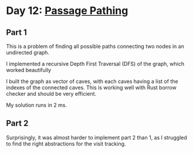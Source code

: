 # Day 12: [Passage Pathing](https://adventofcode.com/2021/day/12)

## Part 1

This is a problem of finding all possible paths connecting two nodes in an undirected graph.

I implemented a recursive Depth First Traversal (DFS) of the graph, which worked beautifully

I built the graph as vector of caves, with each caves having a list of the indexes of the connected caves. This is working well with Rust borrow checker and should be very efficient.

My solution runs in 2 ms.

## Part 2

Surprisingly, it was almost harder to implement part 2 than 1, as I struggled to find the right abstractions for the visit tracking.